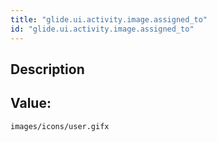 ```yaml
---
title: "glide.ui.activity.image.assigned_to"
id: "glide.ui.activity.image.assigned_to"
---
```

## Description



## Value: 
```
images/icons/user.gifx
```